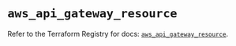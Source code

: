 # `aws_api_gateway_resource`

Refer to the Terraform Registry for docs: [`aws_api_gateway_resource`](https://registry.terraform.io/providers/hashicorp/aws/5.40.0/docs/resources/api_gateway_resource).
